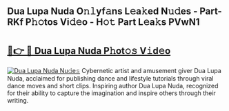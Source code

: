 ## Dua Lupa Nuda O𝚗𝚕yf𝚊ns L𝚎a𝚔ed N𝚞𝚍es - Part-RKf P𝚑𝚘tos Vi𝚍𝚎o - H𝚘𝚝 Part L𝚎a𝚔s PVwN1

# <h2><a href="http://kf5wsm.oniu.top/?m=Dua+Lupa+Nuda">🔗👉 🔴 Dua Lupa Nuda P𝚑ot𝚘𝚜 V𝚒d𝚎o</a></h2>

[![Dua Lupa Nuda Nu𝚍e𝚜](https://i.imgur.com/0qMVB7G.gif)](http://kf5wsm.oniu.top/?m=Dua+Lupa+Nuda)
Cybernetic artist and amusement giver Dua Lupa Nuda, acclaimed for publishing dance and lifestyle tutorials through viral dance moves and short clips. Inspiring author Dua Lupa Nuda, recognized for their ability to capture the imagination and inspire others through their writing.  
